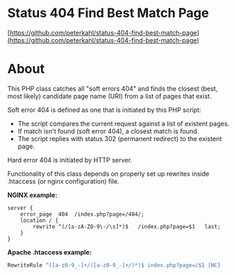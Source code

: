 Status 404 Find Best Match Page
===============================

[https://github.com/peterkahl/status-404-find-best-match-page](https://github.com/peterkahl/status-404-find-best-match-page)

About
=====

This PHP class catches all "soft errors 404" and finds the closest (best,
most likely) candidate page name (URI) from a list of pages that exist.

Soft error 404 is defined as one that is initiated by this PHP script:

* The script compares the current request against a list of existent pages.
* If match isn't found (soft error 404), a closest match is found.
* The script replies with status 302 (permanent redirect) to the existent
  page.

Hard error 404 is initiated by HTTP server.

Functionality of this class depends on properly set up rewrites inside
.htaccess (or nginx configuration) file.

**NGINX example:**

```nginx
server {
	error_page  404  /index.php?page=/404/;
	location / {
        rewrite ^(/[a-zA-Z0-9\-/\s]*)$   /index.php?page=$1   last;
    }
}
```

**Apache .htaccess example:**

```apache
RewriteRule ^([a-z0-9_-]+/([a-z0-9_-]+/)*)$ index.php?page=/$1 [NC]
```

